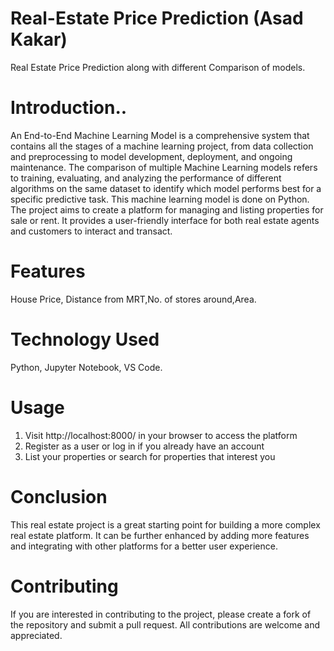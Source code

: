 # Real-Estate Price Prediction (Asad Kakar)
Real Estate Price Prediction along with different Comparison of models.
# Introduction..
An End-to-End Machine Learning Model is a comprehensive system that contains all the stages of a machine learning project, from data collection and preprocessing to model development, deployment, and ongoing maintenance. The comparison of multiple Machine Learning models refers to training, evaluating, and analyzing the performance of different algorithms on the same dataset to identify which model performs best for a specific predictive task. This machine learning model is done on Python. The project aims to create a platform for managing and listing properties for sale or rent. It provides a user-friendly interface for both real estate agents and customers to interact and transact.

# Features
House Price, Distance from MRT,No. of stores around,Area.

# Technology Used
Python, Jupyter Notebook, VS Code.

# Usage
1. Visit http://localhost:8000/ in your browser to access the platform
3. Register as a user or log in if you already have an account
5. List your properties or search for properties that interest you

# Conclusion
This real estate project is a great starting point for building a more complex real estate platform. It can be further enhanced by adding more features and integrating with other platforms for a better user experience.

# Contributing
If you are interested in contributing to the project, please create a fork of the repository and submit a pull request. All contributions are welcome and appreciated.


